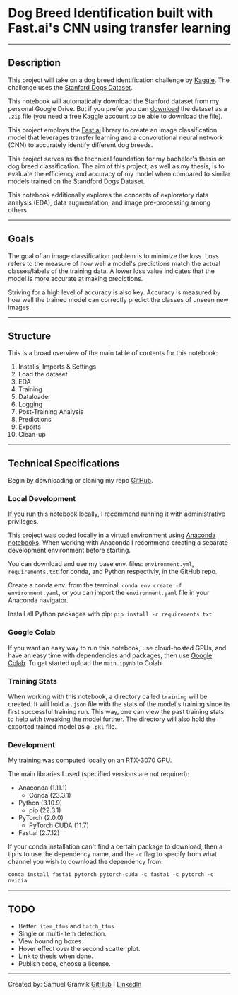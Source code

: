 # Dog Breed Identification built with Fast.ai's CNN using transfer learning
---
## Description

This project will take on a dog breed identification challenge by [Kaggle](https://www.kaggle.com/competitions/dog-breed-identification). The challenge uses the [Stanford Dogs Dataset](http://vision.stanford.edu/aditya86/ImageNetDogs/).

This notebook will automatically download the Stanford dataset from my personal Google Drive. But if you prefer you can [download](https://www.kaggle.com/competitions/dog-breed-identification/data) the dataset as a `.zip` file (you need a free Kaggle account to be able to download the file).

This project employs the [Fast.ai](https://github.com/fastai/fastai) library to create an image classification model that leverages transfer learning and a convolutional neural network (CNN) to accurately identify different dog breeds.

This project serves as the technical foundation for my bachelor's thesis on dog breed classification. The aim of this project, as well as my thesis, is to evaluate the efficiency and accuracy of my model when compared to similar models trained on the Standford Dogs Dataset.

This notebook additionally explores the concepts of exploratory data analysis (EDA), data augmentation, and image pre-processing among others.

---
## Goals

The goal of an image classification problem is to minimize the loss. Loss refers to the measure of how well a model's predictions match the actual classes/labels of the training data. A lower loss value indicates that the model is more accurate at making predictions.

Striving for a high level of accuracy is also key. Accuracy is measured by how well the trained model can correctly predict the classes of unseen new images.

---
## Structure

This is a broad overview of the main table of contents for this notebook:
1.   Installs, Imports & Settings
2.   Load the dataset
3.   EDA
4.   Training
5.   Dataloader
6.   Logging
7.   Post-Training Analysis
8.   Predictions
9.   Exports
10.  Clean-up
---
## Technical Specifications

Begin by downloading or cloning my repo [GitHub](https://github.com/krullmizter/dog-breed-id-fastai).

### Local Development

If you run this notebook locally, I recommend running it with administrative privileges.

This project was coded locally in a virtual environment using [Anaconda notebooks](https://anaconda.org/). When working with Anaconda I recommend creating a separate development environment before starting. 

You can download and use my base env. files: `environment.yml`, `requirements.txt` for conda, and Python respectivly, in the GitHub repo.

Create a conda env. from the terminal:
`conda env create -f environment.yaml`, or you can import the `environment.yaml` file in your Anaconda navigator.

Install all Python packages with pip:
`pip install -r requirements.txt`

### Google Colab

If you want an easy way to run this notebook, use cloud-hosted GPUs, and have an easy time with dependencies and packages, then use [Google Colab](https://colab.research.google.com/). To get started upload the `main.ipynb` to Colab.

### Training Stats

When working with this notebook, a directory called `training` will be created. It will hold a `.json` file with the stats of the model's training since its first successful training run. This way, one can view the past training stats to help with tweaking the model further. The directory will also hold the exported trained model as a `.pkl` file.

### Development

My training was computed locally on an RTX-3070 GPU.

The main libraries I used (specified versions are not required):
* Anaconda (1.11.1)
    * Conda (23.3.1)
* Python (3.10.9)
    * pip (22.3.1)
* PyTorch (2.0.0)
    * PyTorch CUDA (11.7)
* Fast.ai (2.7.12)

If your conda installation can't find a certain package to download, then a tip is to use the dependency name, and the `-c` flag to specify from what channel you wish to download the dependency from:

`conda install fastai pytorch pytorch-cuda -c fastai -c pytorch -c nvidia`

---
## TODO
* Better: `item_tfms` and `batch_tfms`.
* Single or multi-item detection.
* View bounding boxes.
* Hover effect over the second scatter plot.
* Link to thesis when done.
* Publish code, choose a license.
---
Created by: Samuel Granvik [GitHub](https://github.com/krullmizter/) | [LinkedIn](https://www.linkedin.com/in/samuel-granvik-93977013a/)